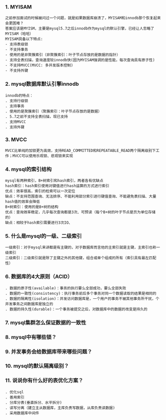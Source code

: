 ### 1. MYISAM
	之前参加面试的时候被问过一个问题，就是如果数据库崩溃了，MYISAM和innodb那个恢复起来会更困难？
	答案应该是MYISM，主要是mysql5.7之后innodb作为mysql的默认引擎，已经让人忽略了MYISAM（哈哈）
	MYISAM具备以下特点:
	- 支持表级锁
	- 不支持事务
	- 使用的是非聚簇索引（非聚簇索引：叶子节点存放的是数据的指针）
	- 支持全表扫描，查询速度较innodb快(因为MYISAM强调的是性能，每次查询具有原子性)
	- 不支持MVCC(MVCC: 多并发版本控制)
	- 不支持外键

### 2. mysql数据库默认引擎innodb
	innodb的特点：
	. 支持行级锁
	. 支持事务
	. 使用的是聚簇索引（聚簇索引：叶子节点存放的是数据）
	. 5.7之前不支持全表扫描，现已支持
	. 支持MVCC
	. 支持外键

### 3. MVCC
	MVCC比单纯的加锁更为高效，支持READ_COMMITTED和REPEATABLE_READ两个隔离级别下工作；MVCC可以使用乐观锁、悲观锁来实现

### 4. mysql的索引结构
	mysql有两种索引，B+树索引和hash索引，两者各有优缺点
	hash索引：hash索引使用对键值进行hash运算的方式进行索引
	优点：效率很高，索引的检索可以一次定位
	缺点：不支持范围查询、无法排序、不能利用部分索引进行键值查询、不能避免表扫描、大量hash值的效率会降低
	B+树索引：使用的是B+树的结构
	优点：查询效率稳定，几乎每次查询都是3次、可预读（每个B+树的叶子节点是页为单位存储的）
	缺点：相较于hash索引需要进行3次IO、

### 5. 什么是mysql的一级、二级索引
	一级索引：对于mysql来讲都是有主键的，对于数据库而言他的主索引就是主键，主索引也称一级索引
	二级索引：二级索引就是除了主键之外的其他键，组合或单个组成的所有（索引具有最左匹配性）

### 6. 数据库的4大原则（ACID）
	. 数据的原子性(available)：事务的执行要么全部成功，要么全部失败
	. 数据的一致性(consistency)：执行事务前后多个事务对同一个数据读取的结果是相同的
	. 数据的隔离性(isolation)：并发访问数据库是，一个用户的事务不被其他事务所干扰，个并发事务之间数据库是独立的
	. 数据的持久性(durable)：一个事务被提交之后，对数据库中的数据的改变是持久的

### 7. mysql集群怎么保证数据的一致性

### 8. mysql中有哪些锁？

### 9. 并发事务会给数据库带来哪些问题？

### 10. mysql的默认隔离级别？

### 11. 说说你有什么好的表优化方案？
	. 优化sql
	. 善用索引
	. 分库分表(垂直拆分、水平拆分)
	. 读写分离（建立主从数据库，主库负责写数据，从库负责读数据)
	. 采用数据库中间件
